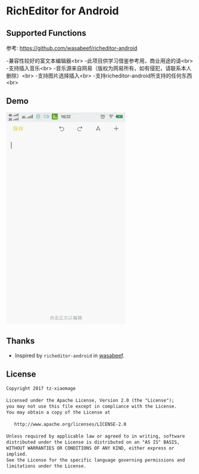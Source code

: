 RichEditor for Android
=============

Supported Functions
---
参考: https://github.com/wasabeef/richeditor-android

-兼容性较好的富文本编辑器\<br>
-此项目供学习借鉴参考用，商业用途的请\<br>
-支持插入音乐\<br>
-音乐源来自网易（版权为网易所有，如有侵犯，请联系本人删除）\<br>
-支持图片选择插入\<br>
-支持richeditor-android所支持的任何东西\<br>

Demo
---

![Demo](./art/demo.gif)

Thanks
-------

* Inspired by `richeditor-android` in [wasabeef](https://github.com/wasabeef/richeditor-android).

License
-------

    Copyright 2017 tz-xiaomage

    Licensed under the Apache License, Version 2.0 (the "License");
    you may not use this file except in compliance with the License.
    You may obtain a copy of the License at

       http://www.apache.org/licenses/LICENSE-2.0

    Unless required by applicable law or agreed to in writing, software
    distributed under the License is distributed on an "AS IS" BASIS,
    WITHOUT WARRANTIES OR CONDITIONS OF ANY KIND, either express or implied.
    See the License for the specific language governing permissions and
    limitations under the License.
